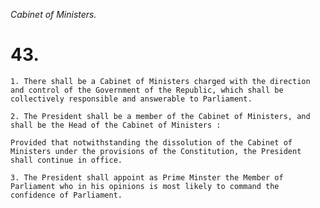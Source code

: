 *Cabinet of Ministers.*

# 43.

    1. There shall be a Cabinet of Ministers charged with the direction and control of the Government of the Republic, which shall be collectively responsible and answerable to Parliament.

    2. The President shall be a member of the Cabinet of Ministers, and shall be the Head of the Cabinet of Ministers :

    Provided that notwithstanding the dissolution of the Cabinet of Ministers under the provisions of the Constitution, the President shall continue in office.

    3. The President shall appoint as Prime Minster the Member of Parliament who in his opinions is most likely to command the confidence of Parliament.